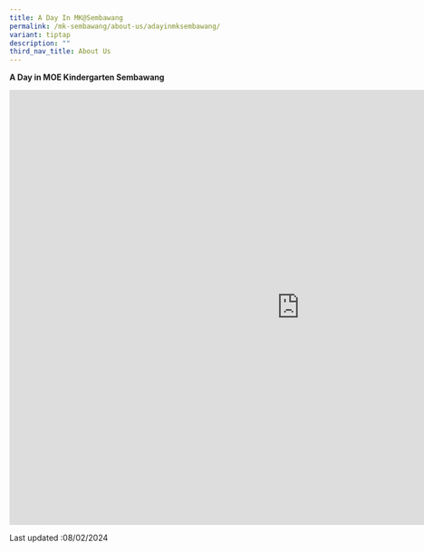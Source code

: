 ```yaml
---
title: A Day In MK@Sembawang
permalink: /mk-sembawang/about-us/adayinmksembawang/
variant: tiptap
description: ""
third_nav_title: About Us
---
```

<p><strong>A Day in MOE Kindergarten Sembawang</strong>
</p>
<div class="iframe-wrapper">
<iframe height="768" width="1024" allowfullscreen="true" frameborder="0" src="https://www.youtube.com/embed/m1ED5IUgc4A?si=Z54b5z6U2PkESKcT"></iframe>
</div>
<p>Last updated :08/02/2024</p>